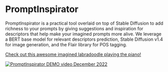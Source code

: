 # PromptInspirator

PromptInspirator is a practical tool overlaid on top of Stable Diffusion to add richness to your prompts by giving suggestions and inspiration for descriptors that help make your imagined prompts more alive.
We leverage a BERT base model for relevant descriptors prediction, Stable Diffusion v1.4 for image generation, and the Flair library for POS tagging.

[Check out this awesome imagined labradoodle playing the piano!](https://www.youtube.com/watch?v=w-ybC9Jrtq0 "PromptInspirator DEMO video December 2022")


[![PromptInspirator DEMO video December 2022](<img width="1512" alt="Screenshot 2022-12-07 at 6 36 52 PM" src="https://user-images.githubusercontent.com/16408205/206158013-ae856a9e-5798-4ae6-a111-4eb7da2cb6c3.png">)](https://www.youtube.com/watch?v=w-ybC9Jrtq0 "PromptInspirator DEMO video December 2022")

